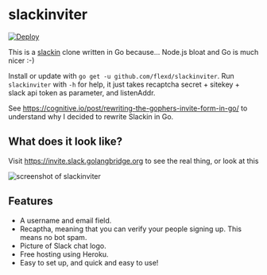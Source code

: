 # slackinviter

[![Deploy](https://www.herokucdn.com/deploy/button.svg)](https://heroku.com/deploy)

This is a [slackin](https://github.com/rauchg/slackin) clone written in Go because... Node.js bloat and Go is much nicer :-)

Install or update with `go get -u github.com/flexd/slackinviter`. Run `slackinviter` with `-h` for help, it just takes recaptcha secret + sitekey + slack api token as parameter, and listenAddr.

See https://cognitive.io/post/rewriting-the-gophers-invite-form-in-go/ to understand why I decided to rewrite Slackin in Go.

## What does it look like?
Visit https://invite.slack.golangbridge.org to see the real thing, or look at this

![screenshot of slackinviter](https://i.imgur.com/8mRVeMn.png)

## Features
* A username and email field.
* Recaptha, meaning that you can verify your people signing up. This means no bot spam.
* Picture of Slack chat logo.
* Free hosting using Heroku.
* Easy to set up, and quick and easy to use!
